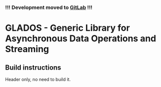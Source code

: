 ### !!! Development moved to [GitLab](https://gitlab.hzdr.de/risa/GLADOS) !!!

# GLADOS - Generic Library for Asynchronous Data Operations and Streaming

## Build instructions

Header only, no need to build it.
